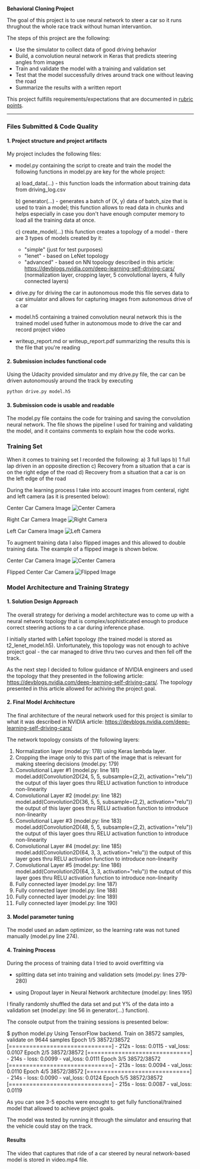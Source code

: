 **Behavioral Cloning Project**

The goal of this project is to use neural network to steer a car so it runs thrughout the whole race track without human intervantion.

The steps of this project are the following:
* Use the simulator to collect data of good driving behavior
* Build, a convolution neural network in Keras that predicts steering angles from images
* Train and validate the model with a training and validation set
* Test that the model successfully drives around track one without leaving the road
* Summarize the results with a written report


[//]: # (Image References)

[image0]: ./examples/flipped_center_camera.jpg "Flipped Center Camera Image"
[image1]: ./examples/center_camera.jpg "Center Camera"
[image2]: ./examples/left_camera.jpg "Left Camera"
[image3]: ./examples/right_camera.jpg "Right Image"
[image4]: ./examples/right_edge.jpg "Recovery - right side"
[image5]: ./examples/right_edge_half_recovery.jpg "Half recovery - right side"
[image6]: ./examples/right_edge_recovery.jpg "Full recovery - right side"

This project fulfills requirements/expectations that are documented in [rubric points](https://review.udacity.com/#!/rubrics/432/view).

---
### Files Submitted & Code Quality

#### 1. Project structure and project artifacts

My project includes the following files:
* model.py containing the script to create and train the model
  the following functions in model.py are key for the whole project:
  
  a) load_data(...) - this function loads the information about training data from driving_log.csv
  
  b) generator(...) - generates a batch of (X, y) data of batch_size that is used to train a model; this function allows to read data in chunks and helps especially in case you don't have enough computer memory to load all the training data at once.
  
  c) create_model(...) this function creates a topology of a model - there are 3 types of models created by it:
  - "simple" (just for test purposes)
  - "lenet" - based on LeNet topology
  - "advanced" - based on NN topology described in this article: https://devblogs.nvidia.com/deep-learning-self-driving-cars/
    (normalization layer, cropping layer, 5 convolutional layers, 4 fully connected layers)
  
* drive.py for driving the car in autonomous mode
  this file serves data to car simulator and allows for capturing images from autonomous drive of a car

* model.h5 containing a trained convolution neural network
  this is the trained model used futher in autonomous mode to drive the car and record project video
  
* writeup_report.md or writeup_report.pdf summarizing the results
  this is the file that you're reading

#### 2. Submission includes functional code
Using the Udacity provided simulator and my drive.py file, the car can be driven autonomously around the track by executing 
```sh
python drive.py model.h5
```

#### 3. Submission code is usable and readable

The model.py file contains the code for training and saving the convolution neural network. The file shows the pipeline I used for training and validating the model, and it contains comments to explain how the code works.

### Training Set

When it comes to training set I recorded the following:
a) 3 full laps
b) 1 full lap driven in an opposite direction
c) Recovery from a situation that a car is on the right edge of the road
d) Recovery from a situation that a car is on the left edge of the road

During the learning process I take into account images from centeral, right and left camera (as it is presented below):

Center Car Camera Image
![Center Camera][image1]

Right Car Camera Image
![Right Camera][image3]

Left Car Camera Image
![Left Camera][image2]

To augment training data I also flipped images and this allowed to double training data. The example of a flipped image is shown below.

Center Car Camera Image
![Center Camera][image1]

Flipped Center Car Camera
![Flipped Image][image0]


### Model Architecture and Training Strategy

#### 1. Solution Design Approach

The overall strategy for deriving a model architecture was to come up with a neural network topology that is complex/sophisticated enough to produce correct steering actions to a car during inference phase.

I initially started with LeNet topology (the trained model is stored as t2_lenet_model.h5). Unfortunately, this topology was not enough to achive project goal - the car managed to drive thru two curves and then fell off the track.

As the next step I decided to follow guidance of NVIDIA engineers and used the topology that they presented in the following article: https://devblogs.nvidia.com/deep-learning-self-driving-cars/. The topology presented in this article allowed for achiving the project goal.

#### 2. Final Model Architecture

The final architecture of the neural network used for this project is similar to what it was described in NVIDIA article: https://devblogs.nvidia.com/deep-learning-self-driving-cars/

The network topology consists of the following layers:
1. Normalization layer (model.py: 178) using Keras lambda layer.
2. Cropping the image only to this part of the image that is relevant for making steering decisions (model.py: 179)
3. Convolutional Layer #1 (model.py: line 181)
   model.add(Convolution2D(24, 5, 5, subsample=(2,2), activation="relu"))
   the output of this layer goes thru RELU activation function to introduce non-linearity
4. Convolutional Layer #2 (model.py: line 182)
   model.add(Convolution2D(36, 5, 5, subsample=(2,2), activation="relu"))
   the output of this layer goes thru RELU activation function to introduce non-linearity
5. Convolutional Layer #3 (model.py: line 183)
   model.add(Convolution2D(48, 5, 5, subsample=(2,2), activation="relu"))
   the output of this layer goes thru RELU activation function to introduce non-linearity
6. Convolutional Layer #4 (model.py: line 185)
   model.add(Convolution2D(64, 3, 3, activation="relu"))
   the output of this layer goes thru RELU activation function to introduce non-linearity
7. Convolutional Layer #5 (model.py: line 186)
   model.add(Convolution2D(64, 3, 3, activation="relu"))
   the output of this layer goes thru RELU activation function to introduce non-linearity
8. Fully connected layer (model.py: line 187)
9. Fully connected layer (model.py: line 188)
9. Fully connected layer (model.py: line 189)
9. Fully connected layer (model.py: line 190)

#### 3. Model parameter tuning

The model used an adam optimizer, so the learning rate was not tuned manually (model.py line 274).

#### 4. Training Process

During the process of training data I tried to avoid overfitting via 

- splitting data set into training and validation sets (model.py: lines 279-280)

- using Dropout layer in Neural Network architecture (model.py: lines 195)

I finally randomly shuffled the data set and put Y% of the data into a validation set (model.py: line 56 in generator(...) function).

The console output from the training sessions is presented below:

$ python model.py 
Using TensorFlow backend.
Train on 38572 samples, validate on 9644 samples
Epoch 1/5
38572/38572 [==============================] - 212s - loss: 0.0115 - val_loss: 0.0107
Epoch 2/5
38572/38572 [==============================] - 214s - loss: 0.0099 - val_loss: 0.0111
Epoch 3/5
38572/38572 [==============================] - 213s - loss: 0.0094 - val_loss: 0.0110
Epoch 4/5
38572/38572 [==============================] - 214s - loss: 0.0090 - val_loss: 0.0124
Epoch 5/5
38572/38572 [==============================] - 215s - loss: 0.0087 - val_loss: 0.0119

As you can see 3-5 epochs were enought to get fully functional/trained model that allowed to achieve project goals.

The model was tested by running it through the simulator and ensuring that the vehicle could stay on the track.

#### Results

The video that captures that ride of a car steered by neural network-based model is stored in video.mp4 file.
